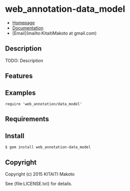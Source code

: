 # web_annotation-data_model

* [Homepage](https://rubygems.org/gems/web_annotation-data_model)
* [Documentation](http://rubydoc.info/gems/web_annotation-data_model/frames)
* [Email](mailto:KitaitiMakoto at gmail.com)

## Description

TODO: Description

## Features

## Examples

    require 'web_annotation/data_model'

## Requirements

## Install

    $ gem install web_annotation-data_model

## Copyright

Copyright (c) 2015 KITAITI Makoto

See {file:LICENSE.txt} for details.
